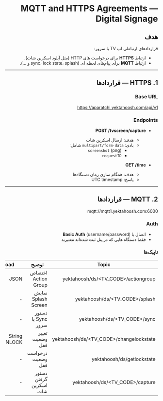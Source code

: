 <div dir="rtl">

# MQTT and HTTPS Agreements — Digital Signage

## هدف
 قراردادهای ارتباطی اپ TV با سرور:
- ارتباط **HTTPS** برای درخواست‌ های HTTP (مثل آپلود اسکرین‌ شات).
- ارتباط **MQTT** برای پیام‌های لحظه‌ ای (sync، lock state، splash و …).

---

## 1. HTTPS — قراردادها

### Base URL
https://aparatchi.yektahoosh.com/api/v1

### Endpoints 
- **POST /tvscreen/capture**  
  - هدف: ارسال اسکرین‌ شات  
  - بادی: `multipart/form-data` شامل:  
    - `screenshot` (png)  
    - `requestID`  


- **GET /time**  
  - هدف: همگام‌ سازی زمان دستگاه‌ها  
  - پاسخ: UTC timestamp 
---

## 2. MQTT — قراردادها

mqtt://mqtt1.yektahoosh.com:6000

### Auth
- اتصال با **Basic Auth** (username/password)
- فقط دستگاه‌ هایی که در پنل ثبت شده‌اند معتبرند

### تاپیک‌ها
| Topic                                | توضیح                          | Payload |
|--------------------------------------|-------------------------------|---------|
| yektahoosh/ds/<TV_CODE>/actiongroup | اختصاص Action Group            | JSON |
| yektahoosh/ds/<TV_CODE>/splash      | نمایش Splash Screen            | - |
| yektahoosh/ds/<TV_CODE>/sync        | دستور Sync با سرور             | - |
| yektahoosh/ds/<TV_CODE>/changelockstate | تغییر وضعیت قفل               | String LOCK/UNLOCK |
| yektahoosh/ds/getlockstate              | درخواست وضعیت قفل             | - |
| yektahoosh/ds/<TV_CODE>/capture     | دستور گرفتن اسکرین‌ شات        | - |

</div>